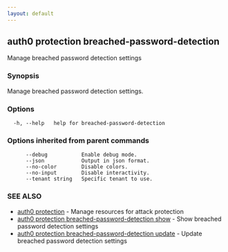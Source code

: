 ```yaml
---
layout: default
---
```

## auth0 protection breached-password-detection

Manage breached password detection settings

### Synopsis

Manage breached password detection settings.

### Options

```
  -h, --help   help for breached-password-detection
```

### Options inherited from parent commands

```
      --debug           Enable debug mode.
      --json            Output in json format.
      --no-color        Disable colors.
      --no-input        Disable interactivity.
      --tenant string   Specific tenant to use.
```

### SEE ALSO

* [auth0 protection](auth0_protection.md)	 - Manage resources for attack protection
* [auth0 protection breached-password-detection show](auth0_protection_breached-password-detection_show.md)	 - Show breached password detection settings
* [auth0 protection breached-password-detection update](auth0_protection_breached-password-detection_update.md)	 - Update breached password detection settings

